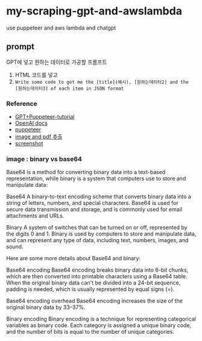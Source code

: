 # my-scraping-gpt-and-awslambda

use puppeteer and aws lambda and chatgpt

## prompt

GPT에 넣고 원하는 데이터로 가공할 프롬프트

1. HTML 코드를 넣고
2. `Write some code to get me the [title](예시), [원하는데이터2] and the [원하는데이터3] of each item in JSON format`

### Reference

-   [GPT+Puppeteer-tutorial](https://www.youtube.com/watch?v=fjP328HN-eY)
-   [OpenAI docs](https://platform.openai.com/docs/guides/chat-completions/getting-started?lang=node.js)
-   [puppeteer](https://pptr.dev/api/puppeteer.page.screenshot)
-   [image and pdf 추출](https://blog.daehwan.dev/2018/12/27/how-puppeteer-used-1-page-capture/)
-   [screenshot](https://www.webshare.io/academy-article/puppeteer-screenshot)

### image : binary vs base64

Base64 is a method for converting binary data into a text-based representation, while binary is a system that computers use to store and manipulate data:

Base64
A binary-to-text encoding scheme that converts binary data into a string of letters, numbers, and special characters. Base64 is used for secure data transmission and storage, and is commonly used for email attachments and URLs.

Binary
A system of switches that can be turned on or off, represented by the digits 0 and 1. Binary is used by computers to store and manipulate data, and can represent any type of data, including text, numbers, images, and sound.

Here are some more details about Base64 and binary:

Base64 encoding
Base64 encoding breaks binary data into 6-bit chunks, which are then converted into printable characters using a Base64 table. When the original binary data can't be divided into a 24-bit sequence, padding is needed, which is usually represented by equal signs (=).

Base64 encoding overhead
Base64 encoding increases the size of the original binary data by 33–37%.

Binary encoding
Binary encoding is a technique for representing categorical variables as binary code. Each category is assigned a unique binary code, and the number of bits is equal to the number of unique categories.

